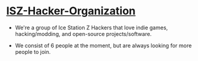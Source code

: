 # [ISZ-Hacker-Organization]()
- We're a group of Ice Station Z Hackers that love indie games, hacking/modding, and open-source projects/software.
 
  
- We consist of 6 people at the moment, but are always looking for more people to join.
